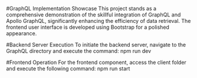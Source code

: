 #GraphQL Implementation Showcase
This project stands as a comprehensive demonstration of the skillful integration of GraphQL and Apollo GraphQL, significantly enhancing the efficiency of data retrieval. The frontend user interface is developed using Bootstrap for a polished appearance.

#Backend Server Execution
To initiate the backend server, navigate to the GraphQL directory and execute the command: npm run dev

#Frontend Operation
For the frontend component, access the client folder and execute the following command: npm run start
